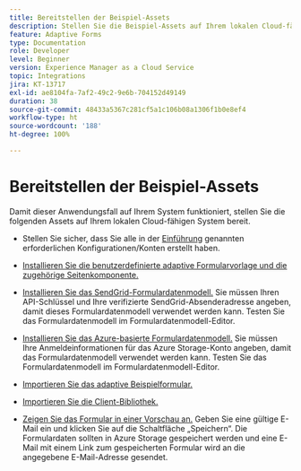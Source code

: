 ```yaml
---
title: Bereitstellen der Beispiel-Assets
description: Stellen Sie die Beispiel-Assets auf Ihrem lokalen Cloud-fähigen System bereit.
feature: Adaptive Forms
type: Documentation
role: Developer
level: Beginner
version: Experience Manager as a Cloud Service
topic: Integrations
jira: KT-13717
exl-id: ae8104fa-7af2-49c2-9e6b-704152d49149
duration: 38
source-git-commit: 48433a5367c281cf5a1c106b08a1306f1b0e8ef4
workflow-type: ht
source-wordcount: '188'
ht-degree: 100%

---
```


# Bereitstellen der Beispiel-Assets

Damit dieser Anwendungsfall auf Ihrem System funktioniert, stellen Sie die folgenden Assets auf Ihrem lokalen Cloud-fähigen System bereit.

* Stellen Sie sicher, dass Sie alle in der [Einführung](./introduction.md) genannten erforderlichen Konfigurationen/Konten erstellt haben.

* [Installieren Sie die benutzerdefinierte adaptive Formularvorlage und die zugehörige Seitenkomponente.](./assets/azure-portal-template-page-component.zip)

* [Installieren Sie das SendGrid-Formulardatenmodell.](./assets/send-grid-form-data-model.zip) Sie müssen Ihren API-Schlüssel und Ihre verifizierte SendGrid-Absenderadresse angeben, damit dieses Formulardatenmodell verwendet werden kann. Testen Sie das Formulardatenmodell im Formulardatenmodell-Editor.

* [Installieren Sie das Azure-basierte Formulardatenmodell.](./assets/azure-storage-fdm.zip) Sie müssen Ihre Anmeldeinformationen für das Azure Storage-Konto angeben, damit das Formulardatenmodell verwendet werden kann. Testen Sie das Formulardatenmodell im Formulardatenmodell-Editor.

* [Importieren Sie das adaptive Beispielformular.](./assets/credit-applications-af.zip)
* [Importieren Sie die Client-Bibliothek.](./assets/client-lib.zip)
* [Zeigen Sie das Formular in einer Vorschau an.](http://localhost:4502/content/dam/formsanddocuments/azureportalstorage/creditapplications/jcr:content?wcmmode=disabled) Geben Sie eine gültige E-Mail ein und klicken Sie auf die Schaltfläche „Speichern“. Die Formulardaten sollten in Azure Storage gespeichert werden und eine E-Mail mit einem Link zum gespeicherten Formular wird an die angegebene E-Mail-Adresse gesendet.
